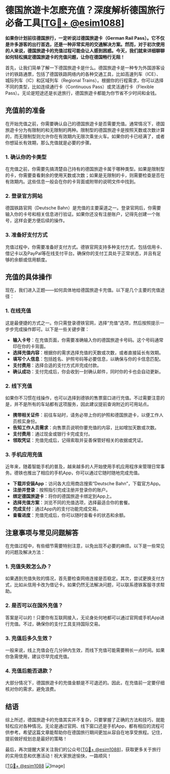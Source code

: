 # 德国旅遊卡怎麽充值？深度解析德国旅行必备工具[[TG💪+ @esim1088](https://t.me/s/esim1088)]

**如果你计划前往德国旅行，一定听说过德国旅遊卡（German Rail Pass）。它不仅是许多游客的出行首选，还是一种非常实用的交通解决方案。然而，对于初次使用的人来说，德国旅遊卡的充值过程可能会让人感到困惑。今天，我们就来详细聊聊如何轻松搞定德国旅遊卡的充值问题，让你在德国畅行无阻！**

首先，让我们简单了解一下德国旅遊卡是什么。德国旅遊卡是一种专为外国游客设计的铁路通票，包括了德国铁路网络内的各种交通工具，比如高速列车（ICE）、城际列车（IC）和区域列车（Regional Trains）。根据你的行程需求，你可以选择不同的类型，比如连续通行卡（Continuous Pass）或灵活通行卡（Flexible Pass）。无论是短途还是长途旅行，德国旅遊卡都能为你节省不少时间和金钱。

## 充值前的准备

在开始充值之前，你需要确认自己的德国旅遊卡是否需要充值。通常情况下，德国旅遊卡分为有限制的和无限制的两种。限制型的德国旅遊卡是按照天数或次数计算的，而无限制型则允许你在有效期内无限次乘坐火车。如果你的卡已经满了，或者你想延长有效期，那么充值就是必要的步骤。

### **1. 确认你的卡类型**
在充值之前，你需要先搞清楚自己持有的德国旅遊卡属于哪种类型。如果是限制型的卡，你需要查看剩余的使用天数或次数；如果是无限制的卡，则需要检查是否在有效期内。这些信息一般会在你的卡背面或附带的说明文件中找到。

### **2. 登录官方网站**
德国铁路官网（Deutsche Bahn）是充值的主要渠道之一。登录官网后，你需要输入你的卡号和相关信息进行验证。如果你还没有注册账户，记得先创建一个账号，这样会更方便后续的操作。

### **3. 准备好支付方式**
充值过程中，你需要准备好支付方式。德铁官网支持多种支付方式，包括信用卡、借记卡以及PayPal等在线支付平台。确保你的支付工具处于正常状态，并且有足够的余额或信用额度。

## 充值的具体操作

现在，我们进入正题——如何具体地给德国旅遊卡充值。以下是几个主要的充值途径：

### **1. 在线充值**
这是最便捷的方式之一。你只需登录德铁官网，选择“充值”选项，然后按照提示一步步完成操作即可。以下是一些关键步骤：

- **输入卡号**：在充值页面，你需要准确输入你的德国旅遊卡号码。这个号码通常印在你的卡背面。
- **选择充值内容**：根据你的需求选择充值的天数或次数，或者直接延长有效期。
- **填写个人信息**：包括姓名、护照号码等必要信息，以确保与你的卡信息匹配。
- **支付费用**：选择合适的支付方式并完成付款。
- **确认成功**：支付完成后，你会收到一封确认邮件，同时你的卡也会自动更新。

### **2. 线下充值**
如果你不习惯在线操作，也可以选择到德铁的售票窗口进行充值。不过需要注意的是，并不是所有的车站都有这项服务，因此建议提前查询附近的可用站点。

- **携带相关证件**：前往车站时，请务必带上你的护照和德国旅遊卡，以便工作人员核实身份。
- **告知工作人员需求**：向售票员说明你要充值的内容，比如增加天数或次数。
- **支付费用**：通过现金或银行卡完成支付。
- **领取凭证**：充值完成后，记得索取并妥善保管好相关的收据或凭证。

### **3. 手机应用充值**
近年来，随着智能手机的普及，越来越多的人开始使用手机应用程序来管理日常事务。德铁也推出了相应的手机App，你可以通过它随时随地完成充值。

- **下载并安装App**：访问各大应用商店搜索“Deutsche Bahn”，下载官方App。
- **注册并登录**：按照指引完成注册并登录你的账户。
- **绑定德国旅遊卡**：将你的德国旅遊卡绑定到App上。
- **选择充值方案**：浏览不同的充值选项，选择最适合你的套餐。
- **完成支付**：通过App内的支付功能完成交易。
- **查看进度**：充值完成后，你可以随时查看卡的状态和余额。

## 注意事项与常见问题解答

在充值过程中，有些细节需要特别注意，以免出现不必要的麻烦。以下是一些常见的问题及解决方法：

### **1. 充值失败怎么办？**
如果遇到充值失败的情况，首先要检查网络连接是否稳定。其次，尝试更换支付方式，比如从信用卡改为借记卡。如果仍然无法解决问题，可以联系德铁客服寻求帮助。

### **2. 是否可以在国外充值？**
答案是可以的！只要你有互联网接入，无论身处何地都可以通过官网或手机App进行充值。不过，确保你的支付工具支持国际交易。

### **3. 充值后多久生效？**
一般来说，线上充值会在几分钟内生效，而线下充值可能需要稍长一点时间。如果你急需使用，建议尽早完成充值。

### **4. 充值后能否退款？**
大部分情况下，德国旅遊卡的充值金额是不可退还的。因此，在充值前一定要仔细核对你的需求，避免浪费。

## 结语

综上所述，德国旅遊卡的充值其实并不复杂，只要掌握了正确的方法和技巧，就能轻松应对各种情况。无论是通过官网、线下窗口还是手机App，都有相应的流程可供参考。希望这篇文章能帮助你在德国旅行期间更加从容自在地享受旅程。记住，提前做好规划总是最好的策略！

最后，再次提醒大家关注我们的公众号[[TG💪+ @esim1088](https://t.me/s/esim1088)]，获取更多关于旅行的实用信息和优惠活动！祝大家旅途愉快，一路顺风！

[[TG💪+ @esim1088](https://t.me/s/esim1088) ![Image](https://i.postimg.cc/4NQfJmqS/Snipaste-2025-05-13-00-14-12.png)]